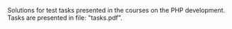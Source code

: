 Solutions for test tasks presented in the courses on the PHP development. Tasks are presented in file: "tasks.pdf".
